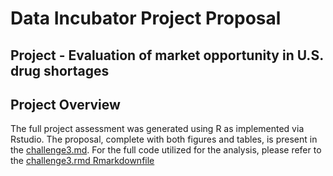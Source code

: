 # Data Incubator Project Proposal


## Project - Evaluation of market opportunity in U.S. drug shortages

## Project Overview  

The full project assessment was generated using R as implemented via Rstudio.  The proposal, complete with both figures and tables, is present in the [challenge3.md](https://github.com/b3berg/DIchallenge/blob/master/challenge3.md).  For the full code utilized for the analysis, please refer to the [challenge3.rmd Rmarkdownfile](https://github.com/b3berg/DIchallenge/blob/master/challenge3.rmd)


